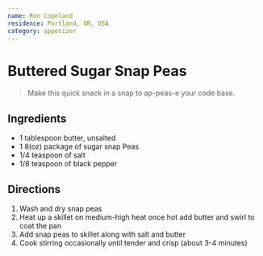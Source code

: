 ```yaml
---
name: Ron Copeland
residence: Portland, OR, USA
category: appetizer
---
```


# Buttered Sugar Snap Peas

> Make this quick snack in a snap to ap-peas-e your code base.

## Ingredients

- 1 tablespoon butter, unsalted
- 1 8(oz) package of sugar snap Peas
- 1/4 teaspoon of salt
- 1/8 teaspoon of black pepper

## Directions

1. Wash and dry snap peas
2. Heat up a skillet on medium-high heat once hot add butter and swirl to coat the pan
3. Add snap peas to skillet along with salt and butter
4. Cook stirring occasionally until tender and crisp (about 3-4 minutes)
